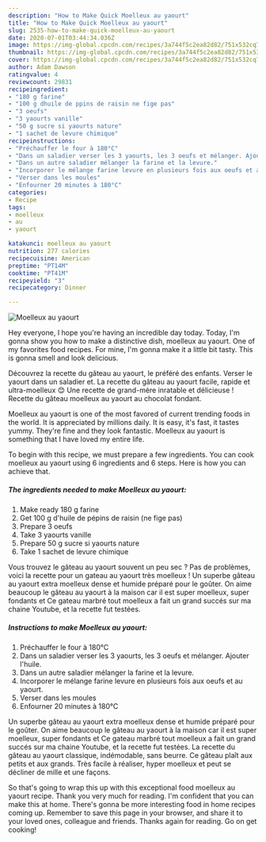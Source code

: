 ```yaml
---
description: "How to Make Quick Moelleux au yaourt"
title: "How to Make Quick Moelleux au yaourt"
slug: 2535-how-to-make-quick-moelleux-au-yaourt
date: 2020-07-01T03:44:34.036Z
image: https://img-global.cpcdn.com/recipes/3a744f5c2ea82d82/751x532cq70/moelleux-au-yaourt-photo-principale-de-la-recette.jpg
thumbnail: https://img-global.cpcdn.com/recipes/3a744f5c2ea82d82/751x532cq70/moelleux-au-yaourt-photo-principale-de-la-recette.jpg
cover: https://img-global.cpcdn.com/recipes/3a744f5c2ea82d82/751x532cq70/moelleux-au-yaourt-photo-principale-de-la-recette.jpg
author: Adam Dawson
ratingvalue: 4
reviewcount: 29831
recipeingredient:
- "180 g farine"
- "100 g dhuile de ppins de raisin ne fige pas"
- "3 oeufs"
- "3 yaourts vanille"
- "50 g sucre si yaourts nature"
- "1 sachet de levure chimique"
recipeinstructions:
- "Préchauffer le four à 180°C"
- "Dans un saladier verser les 3 yaourts, les 3 oeufs et mélanger. Ajouter l&#39;huile."
- "Dans un autre saladier mélanger la farine et la levure."
- "Incorporer le mélange farine levure en plusieurs fois aux oeufs et au yaourt."
- "Verser dans les moules"
- "Enfourner 20 minutes à 180°C"
categories:
- Recipe
tags:
- moelleux
- au
- yaourt

katakunci: moelleux au yaourt 
nutrition: 277 calories
recipecuisine: American
preptime: "PT14M"
cooktime: "PT41M"
recipeyield: "3"
recipecategory: Dinner

---
```



![Moelleux au yaourt](https://img-global.cpcdn.com/recipes/3a744f5c2ea82d82/751x532cq70/moelleux-au-yaourt-photo-principale-de-la-recette.jpg)

Hey everyone, I hope you're having an incredible day today. Today, I'm gonna show you how to make a distinctive dish, moelleux au yaourt. One of my favorites food recipes. For mine, I'm gonna make it a little bit tasty. This is gonna smell and look delicious.

Découvrez la recette du gâteau au yaourt, le préféré des enfants. Verser le yaourt dans un saladier et. La recette du gâteau au yaourt facile, rapide et ultra-moelleux 😊 Une recette de grand-mère inratable et délicieuse ! Recette du gâteau moelleux au yaourt au chocolat fondant.

Moelleux au yaourt is one of the most favored of current trending foods in the world. It is appreciated by millions daily. It is easy, it's fast, it tastes yummy. They're fine and they look fantastic. Moelleux au yaourt is something that I have loved my entire life.


To begin with this recipe, we must prepare a few ingredients. You can cook moelleux au yaourt using 6 ingredients and 6 steps. Here is how you can achieve that.

<!--inarticleads1-->

##### The ingredients needed to make Moelleux au yaourt:

1. Make ready 180 g farine
1. Get 100 g d&#39;huile de pépins de raisin (ne fige pas)
1. Prepare 3 oeufs
1. Take 3 yaourts vanille
1. Prepare 50 g sucre si yaourts nature
1. Take 1 sachet de levure chimique


Vous trouvez le gâteau au yaourt souvent un peu sec ? Pas de problèmes, voici la recette pour un gateau au yaourt très moelleux ! Un superbe gâteau au yaourt extra moelleux dense et humide préparé pour le goûter. On aime beaucoup le gâteau au yaourt à la maison car il est super moelleux, super fondants et Ce gateau marbré tout moelleux a fait un grand succés sur ma chaine Youtube, et la recette fut testées. 

<!--inarticleads2-->

##### Instructions to make Moelleux au yaourt:

1. Préchauffer le four à 180°C
1. Dans un saladier verser les 3 yaourts, les 3 oeufs et mélanger. Ajouter l&#39;huile.
1. Dans un autre saladier mélanger la farine et la levure.
1. Incorporer le mélange farine levure en plusieurs fois aux oeufs et au yaourt.
1. Verser dans les moules
1. Enfourner 20 minutes à 180°C


Un superbe gâteau au yaourt extra moelleux dense et humide préparé pour le goûter. On aime beaucoup le gâteau au yaourt à la maison car il est super moelleux, super fondants et Ce gateau marbré tout moelleux a fait un grand succés sur ma chaine Youtube, et la recette fut testées. La recette du gâteau au yaourt classique, indémodable, sans beurre. Ce gâteau plaît aux petits et aux grands. Très facile à réaliser, hyper moelleux et peut se décliner de mille et une façons. 

So that's going to wrap this up with this exceptional food moelleux au yaourt recipe. Thank you very much for reading. I'm confident that you can make this at home. There's gonna be more interesting food in home recipes coming up. Remember to save this page in your browser, and share it to your loved ones, colleague and friends. Thanks again for reading. Go on get cooking!
